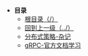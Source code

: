 * **目录**
  * [根目录（/）](/README)
  * [回到上一级（../）](/README)
  * [分布式策略-杂记](/study/分布式策略/分布式策略-杂记)
  * [gRPC-官方文档学习](/study/分布式策略/gRPC-官方文档学习)
